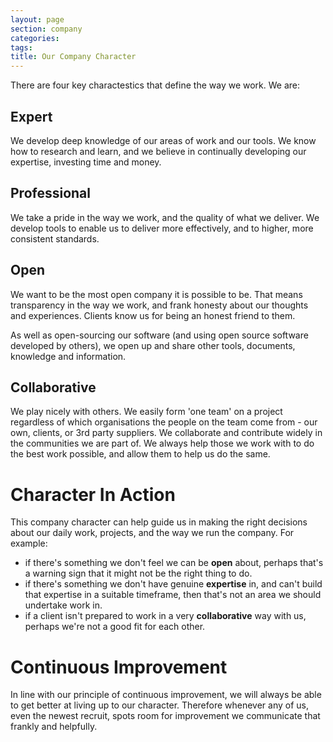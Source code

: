 ```yaml
---
layout: page
section: company
categories:
tags:
title: Our Company Character
---
```


There are four key charactestics that define the way we work. We are:

## Expert
We develop deep knowledge of our areas of work and our tools. We know how to research and learn, and we believe in continually developing our expertise, investing time and money.

## Professional
We take a pride in the way we work, and the quality of what we deliver. We develop tools to enable us to deliver more effectively, and to higher, more consistent standards.

## Open
We want to be the most open company it is possible to be. That means transparency in the way we work, and frank honesty about our thoughts and experiences. Clients know us for being an honest friend to them. 

As well as open-sourcing our software (and using open source software developed by others), we open up and share other tools, documents, knowledge and information.

## Collaborative
We play nicely with others. We easily form 'one team' on a project regardless of which organisations the people on the team come from - our own, clients, or 3rd party suppliers. We collaborate and contribute widely in the communities we are part of. We always help those we work with to do the best work possible, and allow them to help us do the same.


# Character In Action
This company character can help guide us in making the right decisions about our daily work, projects, and the way we run the company. For example:

- if there's something we don't feel we can be **open** about, perhaps that's a warning sign that it might not be the right thing to do.
- if there's something we don't have genuine **expertise** in, and can't build that expertise in a suitable timeframe, then that's not an area we should undertake work in.
- if a client isn't prepared to work in a very **collaborative** way with us, perhaps we're not a good fit for each other.

# Continuous Improvement
In line with our principle of continuous improvement, we will always be able to get better at living up to our character. Therefore whenever any of us, even the newest recruit, spots room for improvement we communicate that frankly and helpfully.
